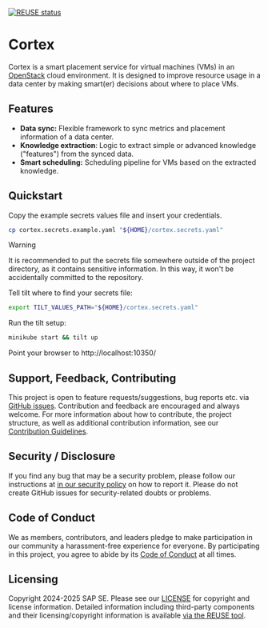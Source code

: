 <!--
# SPDX-FileCopyrightText: Copyright 2024 SAP SE or an SAP affiliate company and cobaltcore-dev contributors
#
# SPDX-License-Identifier: Apache-2.0
-->

[![REUSE status](https://api.reuse.software/badge/github.com/cobaltcore-dev/cortex)](https://api.reuse.software/info/github.com/cobaltcore-dev/cortex)

# Cortex

Cortex is a smart placement service for virtual machines (VMs) in an [OpenStack](https://www.openstack.org/) cloud environment. It is designed to improve resource usage in a data center by making smart(er) decisions about where to place VMs.

## Features

- **Data sync:** Flexible framework to sync metrics and placement information of a data center.
- **Knowledge extraction**: Logic to extract simple or advanced knowledge ("features") from the synced data.
- **Smart scheduling:** Scheduling pipeline for VMs based on the extracted knowledge.

## Quickstart

Copy the example secrets values file and insert your credentials.
```bash
cp cortex.secrets.example.yaml "${HOME}/cortex.secrets.yaml"
```

> [!WARNING]
> It is recommended to put the secrets file somewhere outside of the project directory, as it contains sensitive information. In this way, it won't be accidentally committed to the repository.

Tell tilt where to find your secrets file:
```bash
export TILT_VALUES_PATH="${HOME}/cortex.secrets.yaml"
```

Run the tilt setup:
```bash
minikube start && tilt up
```

Point your browser to http://localhost:10350/

## Support, Feedback, Contributing

This project is open to feature requests/suggestions, bug reports etc. via [GitHub issues](https://github.com/cobaltcore-dev/cortex/issues). Contribution and feedback are encouraged and always welcome. For more information about how to contribute, the project structure, as well as additional contribution information, see our [Contribution Guidelines](CONTRIBUTING.md).

## Security / Disclosure
If you find any bug that may be a security problem, please follow our instructions at [in our security policy](https://github.com/SAP/<your-project>/security/policy) on how to report it. Please do not create GitHub issues for security-related doubts or problems.

## Code of Conduct

We as members, contributors, and leaders pledge to make participation in our community a harassment-free experience for everyone. By participating in this project, you agree to abide by its [Code of Conduct](https://github.com/SAP/.github/blob/main/CODE_OF_CONDUCT.md) at all times.

## Licensing

Copyright 2024-2025 SAP SE. Please see our [LICENSE](LICENSE) for copyright and license information. Detailed information including third-party components and their licensing/copyright information is available [via the REUSE tool](https://api.reuse.software/info/github.com/cobaltcore-dev/cortex).
